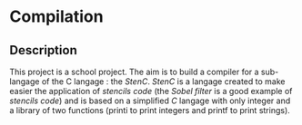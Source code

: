 # Compilation

## Description

This project is a school project. The aim is to build a compiler for a sub-langage of the C langage : the *StenC*. *StenC* is a langage created to make easier the application of *stencils code* (the *Sobel filter* is a good example of *stencils code*) and is based on a simplified *C* langage with only integer and a library of two functions (printi to print integers and printf to print strings).
